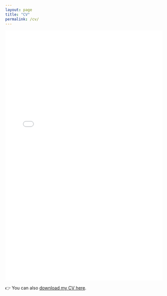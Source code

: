 ```yaml
---
layout: page
title: "CV"
permalink: /cv/
---
```


<iframe src="{{ '/assets/pdf/CV_JBA_eng.pdf' | relative_url }}" width="100%" height="800px" style="border: none;">
  This browser does not support PDFs. Please download the PDF to view it: 
  <a href="{{ '/assets/pdf/CV_JBA_eng.pdf' | relative_url }}">Download CV</a>.
</iframe>

<p style="margin-top: 1em;">
  👉 You can also <a href="{{ '/assets/pdf/CV_JBA_eng.pdf' | relative_url }}" download>download my CV here</a>.
</p>
